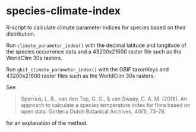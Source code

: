 # species-climate-index
R-script to calculate climate parameter indices for species based on their distribution.

Run `climate_parameter_index()` with the decimal latitude and longitude of the species occurrence data and a 43200x21600 raster file such as the WorldClim 30s rasters.

Run `gbif_climate_parameter_index()` with the GBIF taxonKeys and 43200x21600 raster files such as the WorldClim 30s rasters.

See 

> Sparrius, L. B., van den Top, G. G., & van Swaay, C. A. M. (2018). An approach to calculate a species temperature index for flora based on open data. Gorteria Dutch Botanical Archives, 40(1), 73-78.

for an explanation of the method.
